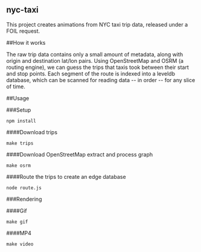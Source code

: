 nyc-taxi
---

This project creates animations from NYC taxi trip data, released under a FOIL request.

##How it works

The raw trip data contains only a small amount of metadata, along with origin and destination lat/lon pairs. Using OpenStreetMap and OSRM (a routing engine), we can guess the trips that taxis took between their start and stop points. Each segment of the route is indexed into a leveldb database, which can be scanned for reading data -- in order -- for any slice of time.

##Usage

###Setup

```
npm install
```

####Download trips

```
make trips
```

####Download OpenStreetMap extract and process graph

```
make osrm
```

####Route the trips to create an edge database

```
node route.js
```

###Rendering

####Gif

```
make gif
```

####MP4

```
make video
```